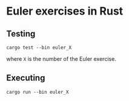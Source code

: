 # Euler exercises in Rust

## Testing

    cargo test --bin euler_X

where `X` is the number of the Euler exercise.

## Executing

    cargo run --bin euler_X
